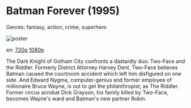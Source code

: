 # Batman Forever (1995)

Genres: fantasy, action, crime, superhero

![poster](http://image.tmdb.org/t/p/w500/eTMrHEhlFPHNxpqGwpGGTdAa0xV.jpg)

en:
  [720p](magnet:?xt=urn:btih:89CA58121992F69452C63CC449F34189BCF0E756&tr=udp://glotorrents.pw:6969/announce&tr=udp://tracker.opentrackr.org:1337/announce&tr=udp://torrent.gresille.org:80/announce&tr=udp://tracker.openbittorrent.com:80&tr=udp://tracker.coppersurfer.tk:6969&tr=udp://tracker.leechers-paradise.org:6969&tr=udp://p4p.arenabg.ch:1337&tr=udp://tracker.internetwarriors.net:1337)
  [1080p](magnet:?xt=urn:btih:C80C701E247CF2D65860448EB5AEC82DDC905648&tr=udp://glotorrents.pw:6969/announce&tr=udp://tracker.opentrackr.org:1337/announce&tr=udp://torrent.gresille.org:80/announce&tr=udp://tracker.openbittorrent.com:80&tr=udp://tracker.coppersurfer.tk:6969&tr=udp://tracker.leechers-paradise.org:6969&tr=udp://p4p.arenabg.ch:1337&tr=udp://tracker.internetwarriors.net:1337)
  


The Dark Knight of Gotham City confronts a dastardly duo: Two-Face and the Riddler. Formerly District Attorney Harvey Dent, Two-Face believes Batman caused the courtroom accident which left him disfigured on one side. And Edward Nygma, computer-genius and former employee of millionaire Bruce Wayne, is out to get the philanthropist; as The Riddler. Former circus acrobat Dick Grayson, his family killed by Two-Face, becomes Wayne's ward and Batman's new partner Robin.